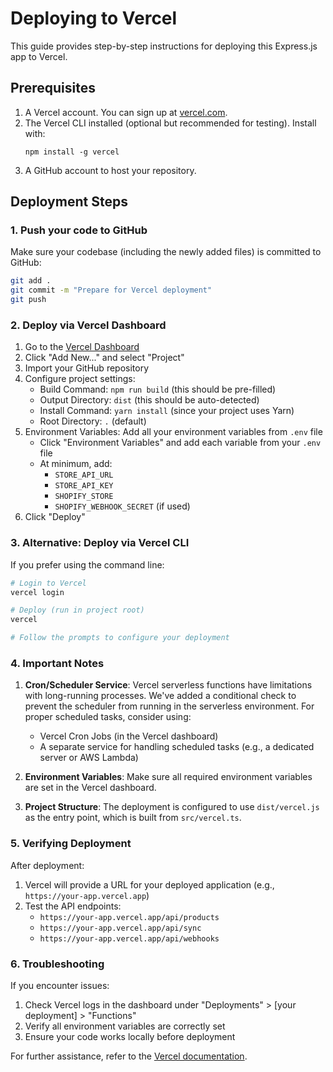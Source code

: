 # Deploying to Vercel

This guide provides step-by-step instructions for deploying this Express.js app to Vercel.

## Prerequisites

1. A Vercel account. You can sign up at [vercel.com](https://vercel.com).
2. The Vercel CLI installed (optional but recommended for testing). Install with:
   ```
   npm install -g vercel
   ```
3. A GitHub account to host your repository.

## Deployment Steps

### 1. Push your code to GitHub

Make sure your codebase (including the newly added files) is committed to GitHub:

```bash
git add .
git commit -m "Prepare for Vercel deployment"
git push
```

### 2. Deploy via Vercel Dashboard

1. Go to the [Vercel Dashboard](https://vercel.com/dashboard)
2. Click "Add New..." and select "Project"
3. Import your GitHub repository
4. Configure project settings:
   - Build Command: `npm run build` (this should be pre-filled)
   - Output Directory: `dist` (this should be auto-detected)
   - Install Command: `yarn install` (since your project uses Yarn)
   - Root Directory: `.` (default)
5. Environment Variables: Add all your environment variables from `.env` file
   - Click "Environment Variables" and add each variable from your `.env` file
   - At minimum, add:
     - `STORE_API_URL`
     - `STORE_API_KEY`
     - `SHOPIFY_STORE`
     - `SHOPIFY_WEBHOOK_SECRET` (if used)
6. Click "Deploy"

### 3. Alternative: Deploy via Vercel CLI

If you prefer using the command line:

```bash
# Login to Vercel
vercel login

# Deploy (run in project root)
vercel

# Follow the prompts to configure your deployment
```

### 4. Important Notes

1. **Cron/Scheduler Service**: Vercel serverless functions have limitations with long-running processes. We've added a conditional check to prevent the scheduler from running in the serverless environment. For proper scheduled tasks, consider using:
   - Vercel Cron Jobs (in the Vercel dashboard)
   - A separate service for handling scheduled tasks (e.g., a dedicated server or AWS Lambda)

2. **Environment Variables**: Make sure all required environment variables are set in the Vercel dashboard.

3. **Project Structure**: The deployment is configured to use `dist/vercel.js` as the entry point, which is built from `src/vercel.ts`.

### 5. Verifying Deployment

After deployment:

1. Vercel will provide a URL for your deployed application (e.g., `https://your-app.vercel.app`)
2. Test the API endpoints:
   - `https://your-app.vercel.app/api/products`
   - `https://your-app.vercel.app/api/sync`
   - `https://your-app.vercel.app/api/webhooks`

### 6. Troubleshooting

If you encounter issues:

1. Check Vercel logs in the dashboard under "Deployments" > [your deployment] > "Functions"
2. Verify all environment variables are correctly set
3. Ensure your code works locally before deployment

For further assistance, refer to the [Vercel documentation](https://vercel.com/docs). 